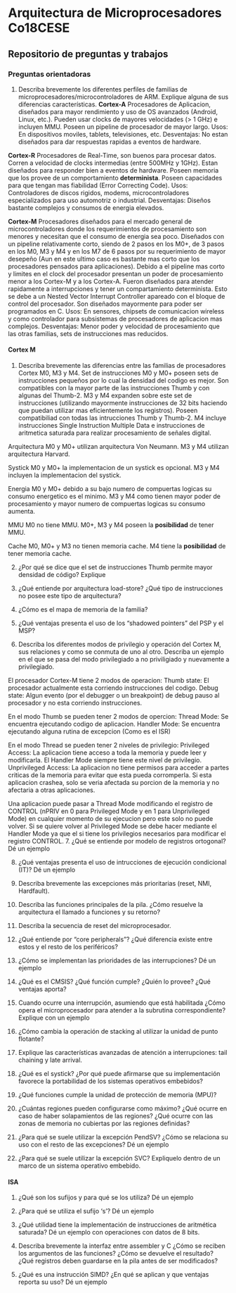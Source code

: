 # Arquitectura de Microprocesadores Co18CESE
## Repositorio de preguntas y trabajos

### Preguntas orientadoras

1. Describa brevemente los diferentes perfiles de familias de microprocesadores/microcontroladores de ARM. Explique alguna de sus diferencias características.
**Cortex-A**
Procesadores de Aplicacion, diseñados para mayor rendimiento y uso de OS avanzados (Android, Linux, etc.). Pueden usar clocks de mayores velocidades (> 1 GHz) e incluyen  MMU. Poseen un pipeline de procesador de mayor largo.
Usos: En dispositivos moviles, tablets, televisiones, etc.
Desventajas: No estan diseñados para dar respuestas rapidas a eventos de hardware.

**Cortex-R**
Procesadores de Real-Time, son buenos para procesar datos. Corren a velocidad de clocks intermedias (entre 500MHz y 1GHz). Estan diseñados para responder bien a eventos de hardware. Poseen memoria que los provee de un comportamiento **determinista**. Poseen capacidades para que tengan mas fiabilidad (Error Correcting Code).
Usos: Controladores de discos rigidos, modems, microcontroladores especializados para uso automotriz o industrial.
Desventajas: Diseños bastante complejos y consumos de energia elevados.

**Cortex-M**
Procesadores diseñados para el mercado general de microcontroladores donde los requerimientos de procesamiento son menores y necesitan que el consumo de energia sea poco. Diseñados con un pipeline relativamente corto, siendo de 2 pasos en los M0+, de 3 pasos en los M0, M3 y M4 y en los M7 de 6 pasos por su requerimiento de mayor desepeño (Aun en este ultimo caso es bastante mas corto que los procesadores pensados para aplicaciones). Debido a el pipeline mas corto y limites en el clock del procesador presentan un poder de procesamiento menor a los Cortex-M y a los Cortex-A. Fueron diseñados para atender rapidamente a interrupciones y tener un compartamiento determinista. Esto se debe a un Nested Vector Interrupt Controller apareado con el bloque de control del procesador. Son diseñados mayormente para poder ser programados en C.
Usos: En sensores, chipsets de comunicacion wireless y como controlador para subsistemas de procesadores de aplicacion mas complejos.
Desventajas: Menor poder y velocidad de procesamiento que las otras familias, sets de instrucciones mas reducidos. 

#### Cortex M

1. Describa brevemente las diferencias entre las familias de procesadores Cortex M0, M3 y M4.
Set de instrucciones
M0 y M0+ poseen sets de instrucciones pequeños por lo cual la densidad del codigo es mejor. Son compatibles con la mayor parte de las instrucciones Thumb y con algunas del Thumb-2.
M3 y M4 expanden sobre este set de instrucciones (utilizando mayormente instrucciones de 32 bits haciendo que puedan utilizar mas eficientemente los registros). Poseen compatibiliad con todas las intrucciones Thumb y Thumb-2. M4 incluye instrucciones Single Instruction Multiple Data e instrucciones de aritmetica saturada para realizar procesamiento de señales digital.

Arquitectura
M0 y M0+ utilizan arquitectura Von Neumann.
M3 y M4 utilizan arquitectura Harvard.

Systick
M0 y M0+ la implementacion de un systick es opcional.
M3 y M4 incluyen la implementacion del systick.

Energia
M0 y M0+ debido a su bajo numero de compuertas logicas su consumo energetico es el minimo.
M3 y M4 como tienen mayor poder de procesamiento y mayor numero de compuertas logicas su consumo aumenta.

MMU
M0 no tiene MMU.
M0+, M3 y M4 poseen la **posibilidad** de tener MMU.

Cache
M0, M0+ y M3 no tienen memoria cache.
M4 tiene la **posibilidad** de tener memoria cache.

2. ¿Por qué se dice que el set de instrucciones Thumb permite mayor densidad de código? Explique

3. ¿Qué entiende por arquitectura load-store? ¿Qué tipo de instrucciones no posee este tipo de arquitectura?

4. ¿Cómo es el mapa de memoria de la familia?

5. ¿Qué ventajas presenta el uso de los “shadowed pointers” del PSP y el MSP?

6. Describa los diferentes modos de privilegio y operación del Cortex M, sus relaciones y como se conmuta de uno al otro. Describa un ejemplo en el que se pasa del modo privilegiado a no priviligiado y nuevamente a privilegiado.

El procesador Cortex-M tiene 2 modos de operacion:
    Thumb state: El procesador actualmente esta corriendo instrucciones del codigo.
    Debug state: Algun evento (por el debugger o un breakpoint) de debug pauso al procesador y no esta corriendo instrucciones.

En el modo Thumb se pueden tener 2 modos de opercion:
    Thread Mode: Se encuentra ejecutando codigo de aplicacion.
    Handler Mode: Se encuentra ejecutando alguna rutina de excepcion (Como es el ISR)

En el modo Thread se pueden tener 2 niveles de privilegio:
    Privileged Access: La aplicacion tiene acceso a toda la memoria y puede leer y modificarla. El Handler Mode siempre tiene este nivel de privilegio.
    Unprivileged Access: La aplicacion no tiene permisos para acceder a partes criticas de la memoria para evitar que esta pueda corromperla. Si esta aplicacion crashea, solo se veria afectada su porcion de la memoria y no afectaria a otras aplicaciones. 

Una aplicacion puede pasar a Thread Mode modificando el registro de CONTROL (nPRIV en 0 para Privileged Mode y en 1 para Unprivileged Mode) en cualquier momento de su ejecucion pero este solo no puede volver. Si se quiere volver al Privileged Mode se debe hacer mediante el Handler Mode ya que el si tiene los privilegios necesarios para modificar el registro CONTROL.
7. ¿Qué se entiende por modelo de registros ortogonal? Dé un ejemplo

8. ¿Qué ventajas presenta el uso de intrucciones de ejecución condicional (IT)? Dé un ejemplo

9. Describa brevemente las excepciones más prioritarias (reset, NMI, Hardfault).

10. Describa las funciones principales de la pila. ¿Cómo resuelve la arquitectura el llamado a funciones y su retorno?

11. Describa la secuencia de reset del microprocesador.

12. ¿Qué entiende por “core peripherals”? ¿Qué diferencia existe entre estos y el resto de los periféricos?

13. ¿Cómo se implementan las prioridades de las interrupciones? Dé un ejemplo

14. ¿Qué es el CMSIS? ¿Qué función cumple? ¿Quién lo provee? ¿Qué ventajas aporta?

15. Cuando ocurre una interrupción, asumiendo que está habilitada ¿Cómo opera el microprocesador para atender a la subrutina correspondiente? Explique con un ejemplo

17. ¿Cómo cambia la operación de stacking al utilizar la unidad de punto flotante?

18. Explique las características avanzadas de atención a interrupciones: tail chaining y late arrival.

19. ¿Qué es el systick? ¿Por qué puede afirmarse que su implementación favorece la portabilidad de los sistemas operativos embebidos?

20. ¿Qué funciones cumple la unidad de protección de memoria (MPU)?

21. ¿Cuántas regiones pueden configurarse como máximo? ¿Qué ocurre en caso de haber solapamientos de las regiones? ¿Qué ocurre con las zonas de memoria no cubiertas por las regiones definidas?

22. ¿Para qué se suele utilizar la excepción PendSV? ¿Cómo se relaciona su uso con el resto de las excepciones? Dé un ejemplo

23. ¿Para qué se suele utilizar la excepción SVC? Expliquelo dentro de un marco de un sistema operativo embebido.

#### ISA

1. ¿Qué son los sufijos y para qué se los utiliza? Dé un ejemplo

2. ¿Para qué se utiliza el sufijo ‘s’? Dé un ejemplo

3. ¿Qué utilidad tiene la implementación de instrucciones de aritmética saturada? Dé un ejemplo con operaciones con datos de 8 bits.

4. Describa brevemente la interfaz entre assembler y C ¿Cómo se reciben los argumentos de las funciones? ¿Cómo se devuelve el resultado? ¿Qué registros deben guardarse en la pila antes de ser modificados?

5. ¿Qué es una instrucción SIMD? ¿En qué se aplican y que ventajas reporta su uso? Dé un ejemplo

